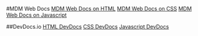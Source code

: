 
#MDM Web Docs
[MDM Web Docs on HTML](https://developer.mozilla.org/en-US/docs/Web/HTML)
[MDM Web Docs on CSS](https://developer.mozilla.org/en-US/docs/Web/CSS)
[MDM Web Docs on Javascript](https://developer.mozilla.org/en-US/docs/Web/JavaScript)

##DevDocs.io
[HTML DevDocs](https://devdocs.io/html/)
[CSS DevDocs](https://devdocs.io/css/)
[Javascript DevDocs](https://devdocs.io/javascript/)
